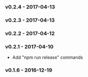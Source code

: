### v0.2.4 - 2017-04-13
### v0.2.3 - 2017-04-13
### v0.2.2 - 2017-04-12
### v0.2.1 - 2017-04-10
* Add "npm run release" commands

### v0.1.6 - 2016-12-19

